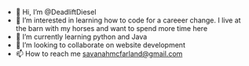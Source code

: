 - 👋 Hi, I’m @DeadliftDiesel
- 👀 I’m interested in learning how to code for a careeer change. I live at the  barn with my horses and want to spend more time here
- 🌱 I’m currently learning python and Java
- 💞️ I’m looking to collaborate on website development
- 📫 How to reach me savanahmcfarland@gmail.com

<!---
DeadliftDiesel/DeadliftDiesel is a ✨ special ✨ repository because its `README.md` (this file) appears on your GitHub profile.
You can click the Preview link to take a look at your changes.
--->
